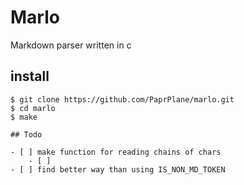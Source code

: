 # Marlo
Markdown parser written in c

## install

```
$ git clone https://github.com/PaprPlane/marlo.git
$ cd marlo
$ make

## Todo

- [ ] make function for reading chains of chars
    - [ ]
- [ ] find better way than using IS_NON_MD_TOKEN
